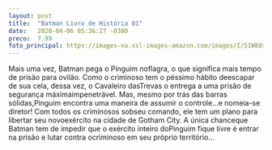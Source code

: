 ```yaml
---
layout: post
title:  "Batman Livro de História 01"
date:   2020-04-06 05:36:27 -0300
preco:  7.99
foto_principal: https://images-na.ssl-images-amazon.com/images/I/51W88xK8pSL._SY346_.jpg
---
```


Mais uma vez, Batman pega o Pinguim noflagra, o que significa mais tempo de prisão para ovilão. Como o criminoso tem o péssimo hábito deescapar de sua cela, dessa vez, o Cavaleiro dasTrevas o entrega a uma prisão de segurança máximaimpenetrável. Mas, mesmo por trás das barras sólidas,Pinguim encontra uma maneira de assumir o controle...e nomeia-se diretor! Com todos os criminosos sobseu comando, ele tem um plano para libertar seu novoexército na cidade de Gotham City. A única chanceque Batman tem de impedir que o exército inteiro doPinguim fique livre é entrar na prisão e lutar contra ocriminoso em seu próprio território...